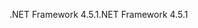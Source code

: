 <span data-ttu-id="9be17-101">.NET Framework 4.5.1</span><span class="sxs-lookup"><span data-stu-id="9be17-101">.NET Framework 4.5.1</span></span>
